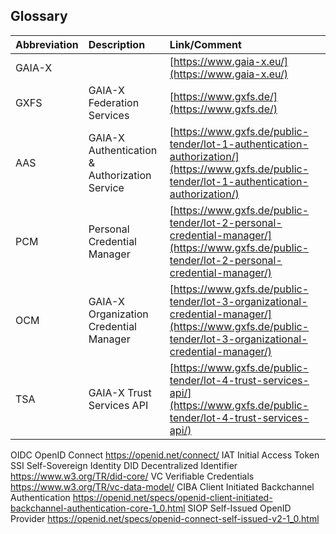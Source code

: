 ## Glossary


| Abbreviation | Description                                    | Link/Comment                                                                                                                                              |
|--------------|:-----------------------------------------------|:----------------------------------------------------------------------------------------------------------------------------------------------------------|
| GAIA-X       |                                                | [https://www.gaia-x.eu/](https://www.gaia-x.eu/)                                                                                                          |
| GXFS         | GAIA-X Federation Services                     | [https://www.gxfs.de/](https://www.gxfs.de/)                                                                                                              |
| AAS          | GAIA-X Authentication & Authorization Service  | [https://www.gxfs.de/public-tender/lot-1-authentication-authorization/](https://www.gxfs.de/public-tender/lot-1-authentication-authorization/)            |
| PCM          | Personal Credential Manager                    | [https://www.gxfs.de/public-tender/lot-2-personal-credential-manager/](https://www.gxfs.de/public-tender/lot-2-personal-credential-manager/)              |
| OCM          | GAIA-X Organization Credential Manager         | [https://www.gxfs.de/public-tender/lot-3-organizational-credential-manager/](https://www.gxfs.de/public-tender/lot-3-organizational-credential-manager/)  |
| TSA          | GAIA-X Trust Services API                      | [https://www.gxfs.de/public-tender/lot-4-trust-services-api/](https://www.gxfs.de/public-tender/lot-4-trust-services-api/)                                |


OIDC	OpenID Connect	https://openid.net/connect/
IAT	Initial Access Token	
SSI	Self-Sovereign Identity	
DID	Decentralized Identifier	https://www.w3.org/TR/did-core/
VC	Verifiable Credentials	https://www.w3.org/TR/vc-data-model/
CIBA	Client Initiated Backchannel Authentication	https://openid.net/specs/openid-client-initiated-backchannel-authentication-core-1_0.html
SIOP	Self-Issued OpenID Provider	https://openid.net/specs/openid-connect-self-issued-v2-1_0.html


